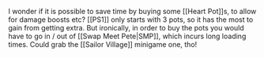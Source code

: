 I wonder if it is possible to save time by buying some [[Heart Pot]]s, to allow for damage boosts etc? [[PS1]] only starts with 3 pots, so it has the most to gain from getting extra. But ironically, in order to buy the pots you would have to go in / out of [[Swap Meet Pete|SMP]], which incurs long loading times. Could grab the [[Sailor Village]] minigame one, tho!